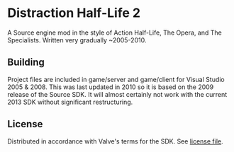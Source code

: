 # Distraction Half-Life 2
A Source engine mod in the style of Action Half-Life, The Opera, and The Specialists. Written very gradually ~2005-2010.

## Building
Project files are included in game/server and game/client for Visual Studio 2005 & 2008. This was last updated in 2010 so it is based on the 2009 release of the Source SDK.  It will almost certainly not work with the current 2013 SDK without significant restructuring.

## License
Distributed in accordance with Valve's terms for the SDK.  See [license file](LICENSE).
